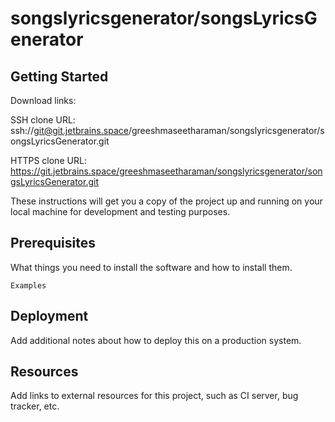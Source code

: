 # songslyricsgenerator/songsLyricsGenerator



## Getting Started

Download links:

SSH clone URL: ssh://git@git.jetbrains.space/greeshmaseetharaman/songslyricsgenerator/songsLyricsGenerator.git

HTTPS clone URL: https://git.jetbrains.space/greeshmaseetharaman/songslyricsgenerator/songsLyricsGenerator.git



These instructions will get you a copy of the project up and running on your local machine for development and testing purposes.

## Prerequisites

What things you need to install the software and how to install them.

```
Examples
```

## Deployment

Add additional notes about how to deploy this on a production system.

## Resources

Add links to external resources for this project, such as CI server, bug tracker, etc.
